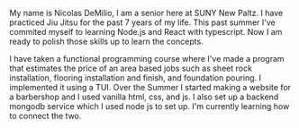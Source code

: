 My name is Nicolas DeMilio, I am a senior here at SUNY New Paltz. I have practiced Jiu Jitsu for the past 7 years of my life. This past summer I've commited myself to learning Node.js and React with typescript. Now I am ready to polish those skills up to learn the concepts. 

I have taken a functional programming course where I've made a program that estimates the price of an area based jobs such as sheet rock installation, flooring installation and finish, and foundation pouring. I implemented it using a TUI. 
Over the Summer I started making a website for a barbershop and I used vanilla html, css, and js. I also set up a backend mongodb service which I used node js to set up. I'm currently learning how to connect the two.